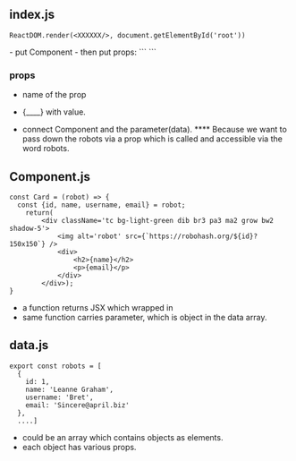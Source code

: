 ## index.js

```
ReactDOM.render(<XXXXXX/>, document.getElementById('root'))
```
<XXXXXX/>    
- put Component    
- then put props:
```
<Card name={robots[0].name}/>
```

### props
- name of the prop
- {____} with value.

- connect Component and the parameter(data).
**** Because we want to pass down the robots via a prop which is called and accessible via the word robots.

## Component.js
```
const Card = (robot) => {
  const {id, name, username, email} = robot;
	return(
		<div className='tc bg-light-green dib br3 pa3 ma2 grow bw2 shadow-5'>
			<img alt='robot' src={`https://robohash.org/${id}?150x150`} />
			<div>
				<h2>{name}</h2>
				<p>{email}</p>
			</div>
		</div>);
}
```
- a function returns JSX which wrapped in <Fragment></Fragment>
- same function carries parameter, which is object in the data array.

## data.js
```
export const robots = [
  {
    id: 1,
    name: 'Leanne Graham',
    username: 'Bret',
    email: 'Sincere@april.biz'
  },
  ....]
```
- could be an array which contains objects as elements.
- each object has various props.



